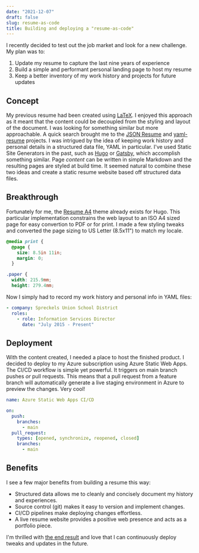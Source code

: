 ```yaml
---
date: "2021-12-07"
draft: false
slug: resume-as-code
title: Building and deploying a "resume-as-code"
---
```


I recently decided to test out the job market and look for a new challenge. My plan was to:

1. Update my resume to capture the last nine years of experience
2. Build a simple and performant personal landing page to host my resume
3. Keep a better inventory of my work history and projects for future updates

## Concept

My previous resume had been created using [LaTeX](https://www.latex-project.org/). I enjoyed this approach as it meant that the content could be decoupled from the styling and layout of the document. I was looking for something similar but more approachable. A quick search brought me to the [JSON Resume](https://jsonresume.org/) and [yaml-resume](https://yaml-resume.com/) projects. I was intrigued by the idea of keeping work history and personal details in a structured data file, YAML in particular. I've used Static Site Generators in the past, such as [Hugo](https://gohugo.io) or [Gatsby](https://www.gatsbyjs.com/), which accomplish something similar. Page _content_ can be written in simple Markdown and the resulting pages are styled at build time. It seemed natural to combine these two ideas and create a static resume website based off structured data files.

## Breakthrough

Fortunately for me, the [Resume A4](https://mertbakir.gitlab.io/projects/resume-a4/) theme already exists for Hugo. This particular implementation constrains the web layout to an ISO A4 sized page for easy convertion to PDF or for print. I made a few styling tweaks and converted the page sizing to US Letter (8.5x11") to match my locale.

```css
@media print {
  @page {
    size: 8.5in 11in;
    margin: 0;
  }

.paper {
  width: 215.9mm;
  height: 279.4mm; 
```

Now I simply had to record my work history and personal info in YAML files:

```yaml
- company: Spreckels Union School District
  roles: 
    - role: Information Services Director
      date: "July 2015 - Present"
```
## Deployment

With the content created, I needed a place to host the finished product. I decided to deploy to my Azure subscription using Azure Static Web Apps. The CI/CD workflow is simple yet powerful. It triggers on main branch pushes _or_ pull requests. This means that a pull request from a feature branch will automatically generate a live staging environment in Azure to preview the changes. Very cool!

```yaml
name: Azure Static Web Apps CI/CD

on:
  push:
    branches:
      - main
  pull_request:
    types: [opened, synchronize, reopened, closed]
    branches:
      - main
```

## Benefits

I see a few major benefits from building a resume this way:

* Structured data allows me to cleanly and concisely document my history and experiences.
* Source control (git) makes it easy to version and implement changes.
* CI/CD pipelines make deploying changes effortless.
* A live resume website provides a positive web presence and acts as a portfolio piece.

I'm thrilled with [the end result](https://resume.tbaraki.net) and love that I can continuously deploy tweaks and updates in the future.

